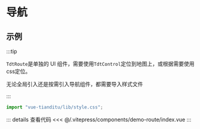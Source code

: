 # 导航

## 示例

:::tip

`TdtRoute`是单独的 UI 组件，需要使用`TdtControl`定位到地图上，或根据需要使用css定位。

无论全局引入还是按需引入导航组件，都需要导入样式文件

:::

```js
import "vue-tianditu/lib/style.css";
```

<demo-route></demo-route>

::: details 查看代码
<<< @/.vitepress/components/demo-route/index.vue
:::
